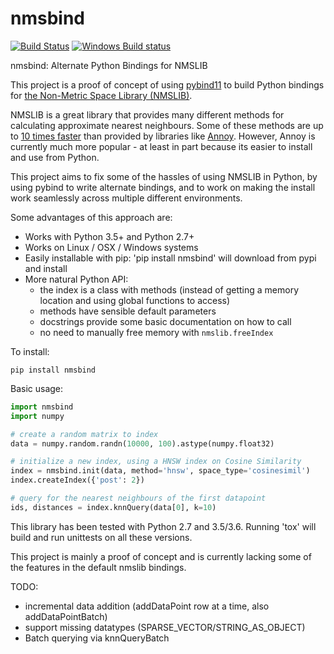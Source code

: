 nmsbind
=======

[![Build Status](https://travis-ci.org/benfred/nmsbind.svg?branch=master)](https://travis-ci.org/benfred/nmsbind)
[![Windows Build
status](https://ci.appveyor.com/api/projects/status/025rl7knj2m62hs5?svg=true)](https://ci.appveyor.com/project/benfred/nmsbind)

nmsbind: Alternate Python Bindings for NMSLIB

This project is a proof of concept of using [pybind11](https://github.com/pybind/pybind11) to
build Python bindings for [the Non-Metric Space Library (NMSLIB)](https://github.com/searchivarius/nmslib).

NMSLIB is a great library that provides many different methods for calculating approximate nearest neighbours.
Some of these methods are up to [10 times faster](https://raw.githubusercontent.com/searchivarius/nmslib/master/docs/figures/glove.png)
than provided by libraries like [Annoy](https://github.com/spotify/annoy). However, Annoy is currently much
more popular - at least in part because its easier to install and use from Python. 

This project aims to fix some of the hassles of using NMSLIB in Python, by using pybind to write alternate
bindings, and to work on making the install work seamlessly across multiple different environments.

Some advantages of this approach are:
 * Works with Python 3.5+ and Python 2.7+
 * Works on Linux / OSX / Windows systems
 * Easily installable with pip: 'pip install nmsbind' will download from pypi and install
 * More natural Python API:
    * the index is a class with methods (instead of getting a memory location and using global functions to access)
    * methods have sensible default parameters
    * docstrings provide some basic documentation on how to call
    * no need to manually free memory with ```nmslib.freeIndex```

To install:

```
pip install nmsbind
```

Basic usage:

```python
import nmsbind
import numpy

# create a random matrix to index
data = numpy.random.randn(10000, 100).astype(numpy.float32)

# initialize a new index, using a HNSW index on Cosine Similarity
index = nmsbind.init(data, method='hnsw', space_type='cosinesimil')
index.createIndex({'post': 2})

# query for the nearest neighbours of the first datapoint
ids, distances = index.knnQuery(data[0], k=10)
```

This library has been tested with Python 2.7 and 3.5/3.6. Running 'tox' will
build and run unittests on all these versions.

This project is mainly a proof of concept and is currently lacking some of the features 
in the default nmslib bindings.

TODO:
  * incremental data addition (addDataPoint row at a time, also addDataPointBatch)
  * support missing datatypes (SPARSE_VECTOR/STRING_AS_OBJECT)
  * Batch querying via knnQueryBatch
